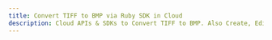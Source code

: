 ---title: Convert TIFF to BMP via Ruby SDK in Clouddescription: Cloud APIs & SDKs to Convert TIFF to BMP. Also Create, Edit & Render Microsoft Word & OpenOffice documents in the Cloud.---